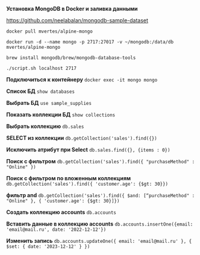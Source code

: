 

**Установка MongoDB в Docker и заливка данными**

https://github.com/neelabalan/mongodb-sample-dataset

`docker pull mvertes/alpine-mongo`

`docker run -d --name mongo -p 2717:27017 -v ~/mongodb:/data/db mvertes/alpine-mongo`

`brew install mongodb/brew/mongodb-database-tools`

`./script.sh localhost 2717`

**Подключиться к контейнеру**
`docker exec -it mongo mongo`



**Список БД**
`show databases`


**Выбрать БД**
`use sample_supplies`


**Показать коллекции БД**
`show collections`

**Выбрать коллекцию**
`db.sales`

**SELECT из коллекции**
`db.getCollection('sales').find({})`


**Исключить атрибут при Select**
`db.sales.find({}, {items : 0})`

**Поиск c фильтром**
`db.getCollection('sales').find({ "purchaseMethod" : "Online" })`

**Поиск c фильтром по вложенным коллекциям**
`db.getCollection('sales').find({ 'customer.age': {$gt: 30}})`

**фильтр and**
`db.getCollection('sales').find({ $and: [“purchaseMethod" : "Online" }, { 'customer.age': {$gt: 30}]})`

**Создать коллекцию accounts**
`db.accounts`

**Вставить данные в коллекцию accounts**
`db.accounts.insertOne({email: 'email@mail.ru', date: '2022-12-12'})`

**Изменить запись**
`db.accounts.updateOne({ email: 'email@mail.ru' }, { $set: { date: '2023-12-12' } })`
